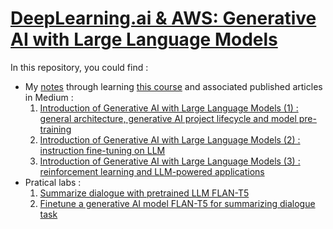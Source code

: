 # [DeepLearning.ai \& AWS: Generative AI with Large Language Models]([https://www.coursera.org/learn/generative-ai-with-llms?)

In this repository, you could find :

- My [notes](Coursera_GenAI.md) through learning [this course](https://www.coursera.org/learn/generative-ai-with-llms?) and associated published articles in Medium :
	1. [Introduction of Generative AI with Large Language Models (1) : general architecture, generative AI project lifecycle and model pre-training](https://medium.com/@wq20211996/introduction-of-generative-ai-with-large-language-models-1-6266bcce3a8f)
  	2. [Introduction of Generative AI with Large Language Models (2) : instruction fine-tuning on LLM](https://medium.com/@wq20211996/introduction-of-generative-ai-with-large-language-models-2-instruction-fine-tuning-on-llm-fd8897a8b9a6)
  	3. [Introduction of Generative AI with Large Language Models (3) : reinforcement learning and LLM-powered applications](https://medium.com/@wq20211996/introduction-of-generative-ai-with-large-language-models-3-reinforcement-learning-and-2f8f56366008)
- Pratical labs :
	1. [Summarize dialogue with pretrained LLM FLAN-T5](Lab/Lab1_summarize_dialogue.ipynb)
	2. [Finetune a generative AI model FLAN-T5 for summarizing dialogue task](Lab/Lab2_fine_tune_generative_ai_model.ipynb)

